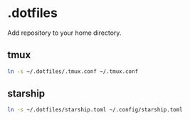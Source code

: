 # .dotfiles

Add repository to your home directory.

## tmux

```bash
ln -s ~/.dotfiles/.tmux.conf ~/.tmux.conf
```
## starship

```bash 
ln -s ~/.dotfiles/starship.toml ~/.config/starship.toml
```
